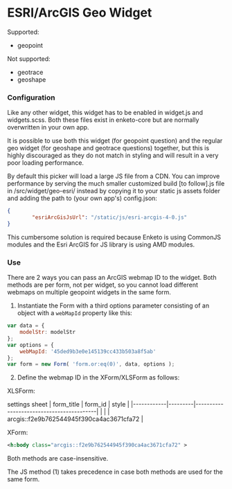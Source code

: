 # ESRI/ArcGIS Geo Widget

Supported: 

- geopoint

Not supported:

- geotrace
- geoshape

### Configuration

Like any other widget, this widget has to be enabled in widget.js and widgets.scss. Both these files exist in enketo-core but are normally overwritten in your own app.

It is possible to use both this widget (for geopoint question) and the regular geo widget (for geoshape and geotrace questions) together, but this is highly discouraged as they do not match in styling and will result in a very poor loading performance.

By default this picker will load a large JS file from a CDN. You can improve performance by serving the much smaller customized build [to follow].js file in /src/widget/geo-esri/ instead by copying it to your static js assets folder and adding the path to (your own app's) config.json:

```json
{
        "esriArcGisJsUrl": "/static/js/esri-arcgis-4-0.js"
}
```

This cumbersome solution is required because Enketo is using CommonJS modules and the Esri ArcGIS for JS library is using AMD modules.

### Use

There are 2 ways you can pass an ArcGIS webmap ID to the widget. Both methods are per form, not per widget, so you cannot load different webmaps on multiple geopoint widgets in the same form.

1. Instantiate the Form with a third options parameter consisting of an object with a `webMapId` property like this:

```js
var data = {
	modelStr: modelStr
};
var options = {
    webMapId: '45ded9b3e0e145139cc433b503a8f5ab'
};
var form = new Form( 'form.or:eq(0)', data, options );
```

2. Define the webmap ID in the XForm/XLSForm as follows:

XLSForm:

settings sheet
| form_title | form_id | style                                    |
|------------|---------|------------------------------------------|
|            |         | arcgis::f2e9b762544945f390ca4ac3671cfa72 |

XForm:

```xml
<h:body class="arcgis::f2e9b762544945f390ca4ac3671cfa72" >
```

Both methods are case-insensitive.

The JS method (1) takes precedence in case both methods are used for the same form.

